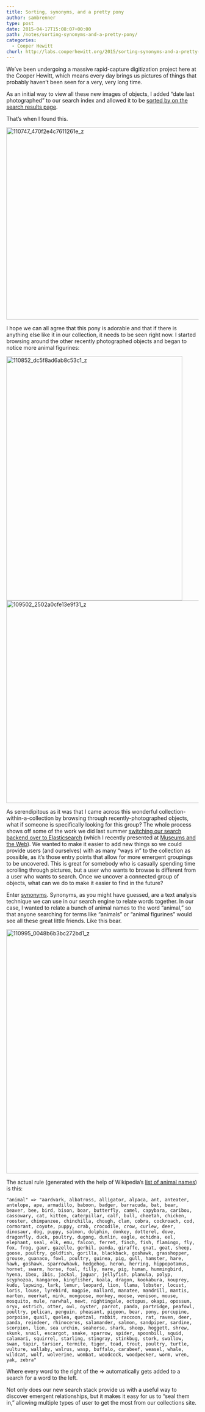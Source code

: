 ```yaml
---
title: Sorting, synonyms, and a pretty pony
author: sambrenner
type: post
date: 2015-04-17T15:08:07+00:00
path: /notes/sorting-synonyms-and-a-pretty-pony/
categories:
  - Cooper Hewitt
churl: http://labs.cooperhewitt.org/2015/sorting-synonyms-and-a-pretty-pony/
---
```


We&#8217;ve been undergoing a massive rapid-capture digitization project here at the Cooper Hewitt, which means every day brings us pictures of things that probably haven&#8217;t been seen for a very, very long time.

As an initial way to view all these new images of objects, I added &#8220;date last photographed&#8221; to our search index and allowed it to be [sorted by on the search results page][2].

That&#8217;s when I found this.

<a href="http://collection.cooperhewitt.org/objects/18692335" rel="attachment wp-att-2592"><img class="aligncenter size-full wp-image-2592" src="/img/uploads/2015/04/110747_470f2e4c7611261e_z.jpg" alt="110747_470f2e4c7611261e_z" width="640" height="504" /></a>

I hope we can all agree that this pony is adorable and that if there is anything else like it in our collection, it needs to be seen right now. I started browsing around the other recently photographed objects and began to notice more animal figurines:

<a href="http://collection.cooperhewitt.org/objects/18460201" rel="attachment wp-att-2593"><img class="aligncenter size-full wp-image-2593" src="/img/uploads/2015/04/110852_dc5f8ad6ab8c53c1_z.jpg" alt="110852_dc5f8ad6ab8c53c1_z" width="461" height="640" /></a> <a href="http://collection.cooperhewitt.org/objects/18615463" rel="attachment wp-att-2591"><img class="aligncenter size-full wp-image-2591" src="/img/uploads/2015/04/109502_2502a0cfe13e9f31_z.jpg" alt="109502_2502a0cfe13e9f31_z" width="640" height="531" /></a>

As serendipitous as it was that I came across this wonderful collection-within-a-collection by browsing through recently-photographed objects, what if someone is specifically looking for this group? The whole process shows off some of the work we did last summer [switching our search backend over to Elasticsearch][3] (which I recently presented at [Museums and the Web][4]). We wanted to make it easier to add new things so we could provide users (and ourselves) with as many &#8220;ways in&#8221; to the collection as possible, as it&#8217;s those entry points that allow for more emergent groupings to be uncovered. This is great for somebody who is casually spending time scrolling through pictures, but a user who wants to browse is different from a user who wants to search. Once we uncover a connected group of objects, what can we do to make it easier to find in the future?

Enter [synonyms][5]. Synonyms, as you might have guessed, are a text analysis technique we can use in our search engine to relate words together. In our case, I wanted to relate a bunch of animal names to the word &#8220;animal,&#8221; so that anyone searching for terms like &#8220;animals&#8221; or &#8220;animal figurines&#8221; would see all these great little friends. Like this bear.

<a href="http://collection.cooperhewitt.org/objects/18633719" rel="attachment wp-att-2594"><img class="aligncenter size-full wp-image-2594" src="/img/uploads/2015/04/110995_0048b6b3bc272bd1_z.jpg" alt="110995_0048b6b3bc272bd1_z" width="557" height="640" /></a>

The actual rule (generated with the help of Wikipedia&#8217;s [list of animal names][6]) is this:

~~~plaintext
"animal" => "aardvark, albatross, alligator, alpaca, ant, anteater, antelope, ape, armadillo, baboon, badger, barracuda, bat, bear, beaver, bee, bird, bison, boar, butterfly, camel, capybara, caribou, cassowary, cat, kitten, caterpillar, calf, bull, cheetah, chicken, rooster, chimpanzee, chinchilla, chough, clam, cobra, cockroach, cod, cormorant, coyote, puppy, crab, crocodile, crow, curlew, deer, dinosaur, dog, puppy, salmon, dolphin, donkey, dotterel, dove, dragonfly, duck, poultry, dugong, dunlin, eagle, echidna, eel, elephant, seal, elk, emu, falcon, ferret, finch, fish, flamingo, fly, fox, frog, gaur, gazelle, gerbil, panda, giraffe, gnat, goat, sheep, goose, poultry, goldfish, gorilla, blackback, goshawk, grasshopper, grouse, guanaco, fowl, poultry, guinea, pig, gull, hamster, hare, hawk, goshawk, sparrowhawk, hedgehog, heron, herring, hippopotamus, hornet, swarm, horse, foal, filly, mare, pig, human, hummingbird, hyena, ibex, ibis, jackal, jaguar, jellyfish, planula, polyp, scyphozoa, kangaroo, kingfisher, koala, dragon, kookabura, kouprey, kudu, lapwing, lark, lemur, leopard, lion, llama, lobster, locust, loris, louse, lyrebird, magpie, mallard, manatee, mandrill, mantis, marten, meerkat, mink, mongoose, monkey, moose, venison, mouse, mosquito, mule, narwhal, newt, nightingale, octopus, okapi, opossum, oryx, ostrich, otter, owl, oyster, parrot, panda, partridge, peafowl, poultry, pelican, penguin, pheasant, pigeon, bear, pony, porcupine, porpoise, quail, quelea, quetzal, rabbit, raccoon, rat, raven, deer, panda, reindeer, rhinoceros, salamander, salmon, sandpiper, sardine, scorpion, lion, sea urchin, seahorse, shark, sheep, hoggett, shrew, skunk, snail, escargot, snake, sparrow, spider, spoonbill, squid, calamari, squirrel, starling, stingray, stinkbug, stork, swallow, swan, tapir, tarsier, termite, tiger, toad, trout, poultry, turtle, vulture, wallaby, walrus, wasp, buffalo, carabeef, weasel, whale, wildcat, wolf, wolverine, wombat, woodcock, woodpecker, worm, wren, yak, zebra"
~~~

Where every word to the right of the => automatically gets added to a search for a word to the left.

Not only does our new search stack provide us with a useful way to discover emergent relationships, but it makes it easy for us to &#8220;seal them in,&#8221; allowing multiple types of user to get the most from our collections site.

 [1]: http://labs.cooperhewitt.org/2015/sorting-synonyms-and-a-pretty-pony/
 [2]: https://collection.cooperhewitt.org/search/collection?query=*&sort=relevance&sort_order=desc&sort=date_last_photographed
 [3]: https://labs.cooperhewitt.org/2014/rethinking-search-on-the-collections-site/
 [4]: http://mw2015.museumsandtheweb.com/paper/reconsidering-searching-and-browsing-on-the-cooper-hewitts-collections-website/
 [5]: http://www.elastic.co/guide/en/elasticsearch/guide/current/using-synonyms.html
 [6]: https://en.wikipedia.org/wiki/List_of_animal_names
